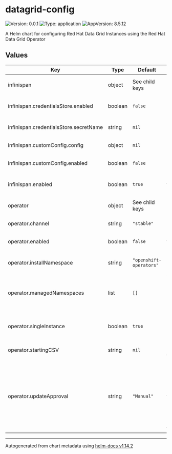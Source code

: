 # datagrid-config

![Version: 0.0.1](https://img.shields.io/badge/Version-0.0.1-informational?style=flat-square) ![Type: application](https://img.shields.io/badge/Type-application-informational?style=flat-square) ![AppVersion: 8.5.12](https://img.shields.io/badge/AppVersion-8.5.12-informational?style=flat-square)

A Helm chart for configuring Red Hat Data Grid Instances using the Red Hat Data Grid Operator

## Values

| Key | Type | Default | Description |
|-----|------|---------|-------------|
| infinispan | object | See child keys | Settings related to the Red Hat Data Grid Operator Cluster |
| infinispan.credentialsStore.enabled | boolean | `false` | Use a `Secret` to store sensitive information such as credentials |
| infinispan.credentialsStore.secretName | string | `nil` | The name of the `Secret` used to store sensitive information |
| infinispan.customConfig.config | object | `nil` | The custom Red Hat Data Grid configuration |
| infinispan.customConfig.enabled | boolean | `false` | Create a `ConfigMap` with a custom Red Hat Data Grid configuration |
| infinispan.enabled | boolean | `true` | Create a `Subscription` for the Red Hat Data Grid Operator |
| operator | object | See child keys | Settings related to the Red Hat Data Grid Operator `Subscription` |
| operator.channel | string | `"stable"` | The `channel` of the Operator |
| operator.enabled | boolean | `false` | Create a `Subscription` for the Red Hat Data Grid Operator |
| operator.installNamespace | string | `"openshift-operators"` | The `Namespace` the Operator will be deployed in |
| operator.managedNamespaces | list | `[]` | When `operator.singleInstance` is marked as false, this instance of the  Operator will manage these namespaces |
| operator.singleInstance | boolean | `true` | Use a single operator instance to manage all Red Hat Data Grid  instances |
| operator.startingCSV | string | `nil` | The minimum `ClusterServiceVersion` for the operator |
| operator.updateApproval | string | `"Manual"` | Set the `Subscription` update approval mode. `Manual` will require install plans to be approved before upgrades will take place (recommended  for Production installations) while `Automatic` will be applied as and when they become available |

----------------------------------------------
Autogenerated from chart metadata using [helm-docs v1.14.2](https://github.com/norwoodj/helm-docs/releases/v1.14.2)
